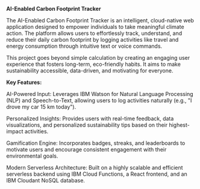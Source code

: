 **AI-Enabled Carbon Footprint Tracker**

The AI-Enabled Carbon Footprint Tracker is an intelligent, cloud-native web application designed to empower individuals to take meaningful climate action. The platform allows users to effortlessly track, understand, and reduce their daily carbon footprint by logging activities like travel and energy consumption through intuitive text or voice commands.

This project goes beyond simple calculation by creating an engaging user experience that fosters long-term, eco-friendly habits. It aims to make sustainability accessible, data-driven, and motivating for everyone.

**Key Features:**

AI-Powered Input: Leverages IBM Watson for Natural Language Processing (NLP) and Speech-to-Text, allowing users to log activities naturally (e.g., "I drove my car 15 km today").


Personalized Insights: Provides users with real-time feedback, data visualizations, and personalized sustainability tips based on their highest-impact activities.




Gamification Engine: Incorporates badges, streaks, and leaderboards to motivate users and encourage consistent engagement with their environmental goals.



Modern Serverless Architecture: Built on a highly scalable and efficient serverless backend using IBM Cloud Functions, a React frontend, and an IBM Cloudant NoSQL database.
